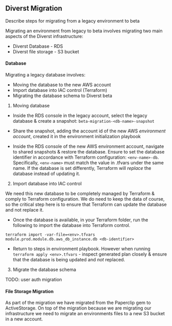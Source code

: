 ## Diverst Migration

Describe steps for migrating from a legacy environment to beta

Migrating an environment from legacy to beta involves migrating two main aspects of the Diverst infrastructure: 

 - Diverst Database - RDS
 - Diverst file storage - S3 bucket

#### Database

Migrating a legacy database involves:

 - Moving the database to the new AWS account
 - Import database into IAC control (Terraform)
 - Migrating the database schema to Diverst beta

1) Moving database

- Inside the RDS console in the legacy account, select the legacy database & create a snapshot: `beta-migration-<db-name>-snapshot`

- Share the snapshot, adding the account id of the new AWS _environment account_, created it in the environment initialization playbook

- Inside the RDS console of the new AWS environment account, navigate to shared snapshots & restore the database. Ensure to set the database identifier in accordance with Terraform configuration: `<env-name>-db`. Specifically, `<env-name>` must match the value in <env>.tfvars under the same name. If the database is set differently, Terraform will _replace_ the database instead of updating it.

2) Import database into IAC control

We need this new database to be completely managed by Terraform & comply to Terraform configuration. We do need to keep the data of course, so the critical step here is to ensure that Terraform can update the database and not replace it.

- Once the database is available, in your Terraform folder, run the following to import the database into Terraform control. 

`terraform import -var-file=<env>.tfvars module.prod.module.db.aws_db_instance.db <db-identifier>`

- Return to steps in environment playbook. However when running `terraform apply <env>.tfvars` - inspect generated plan closely & ensure that the database is being updated and _not_ replaced.

3) Migrate the database schema

TODO: user auth migration

#### File Storage Migration

As part of the migration we have migrated from the Paperclip gem to ActiveStorage. On top of the migration because we are migrating our infrastructure we need to migrate an environments files to a new S3 bucket in a new account.

